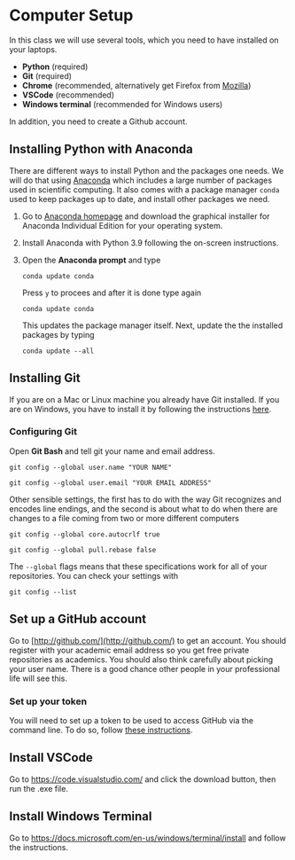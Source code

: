 # Computer Setup
In this class we will use several tools, which you need to have installed on your laptops.

 * __Python__ (required)
 * __Git__ (required)
 * __Chrome__ (recommended, alternatively get Firefox from [Mozilla](https://www.mozilla.org/en-US/))
 * __VSCode__ (recommended)
 * __Windows terminal__ (recommended for Windows users)
 
In addition, you need to create a Github account.

<!-- #region -->
## Installing Python with Anaconda
There are different ways to install Python and the packages one needs. We will do that using [Anaconda](https://www.anaconda.com) which includes a large number of packages used in scientific computing.
It also comes with a package manager `conda` used to keep packages up to date, and install other packages we need.


1. Go to [Anaconda homepage](https://www.anaconda.com/distribution/) and download the graphical installer for Anaconda Individual Edition for your operating system.
2. Install Anaconda with Python 3.9 following the on-screen instructions.

3. Open the **Anaconda prompt** and type

    `conda update conda`

    Press `y` to procees and after it is done type again

    `conda update conda`
    
    This updates the package manager itself. Next, update the the installed packages by typing

    `conda update --all`
    
    
<!-- #endregion -->

## Installing Git

If you are on a Mac or Linux machine you already have Git installed. If you are on Windows, you have to install it by following the instructions [here](https://gitforwindows.org).

### Configuring Git
Open **Git Bash** and tell git your name and email address. 

`git config --global user.name "YOUR NAME"`

`git config --global user.email "YOUR EMAIL ADDRESS"`
    
Other sensible settings, the first has to do with the way Git recognizes and encodes line endings, and the second is about what to do when there are changes to a file coming from two or more different computers

`git config --global core.autocrlf true`

`git config --global pull.rebase false`
    
The `--global` flags means that these specifications work for all of your repositories. You can check your settings with

`git config --list`


## Set up a GitHub account
Go to [http://github.com/](http://github.com/) to get an account. You should register with your academic email address so you get free private repositories as academics. You should also think carefully about picking your user name. There is a good chance other people in your professional life will see this.

### Set up your token
You will need to set up a token to be used to access GitHub via the command line. To do so, follow [these instructions](https://docs.github.com/en/github/authenticating-to-github/keeping-your-account-and-data-secure/creating-a-personal-access-token).


## Install VSCode
Go to https://code.visualstudio.com/ and click the download button, then run the .exe file.


## Install Windows Terminal
Go to https://docs.microsoft.com/en-us/windows/terminal/install and follow the instructions.
